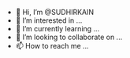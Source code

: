 - 👋 Hi, I’m @SUDHIRKAIN
- 👀 I’m interested in ...
- 🌱 I’m currently learning ...
- 💞️ I’m looking to collaborate on ...
- 📫 How to reach me ...

<!---
SUDHIRKAIN/SUDHIRKAIN is a ✨ special ✨ repository because its `README.md` (this file) appears on your GitHub profile.
You can click the Preview link to take a look at your changes.
--->
